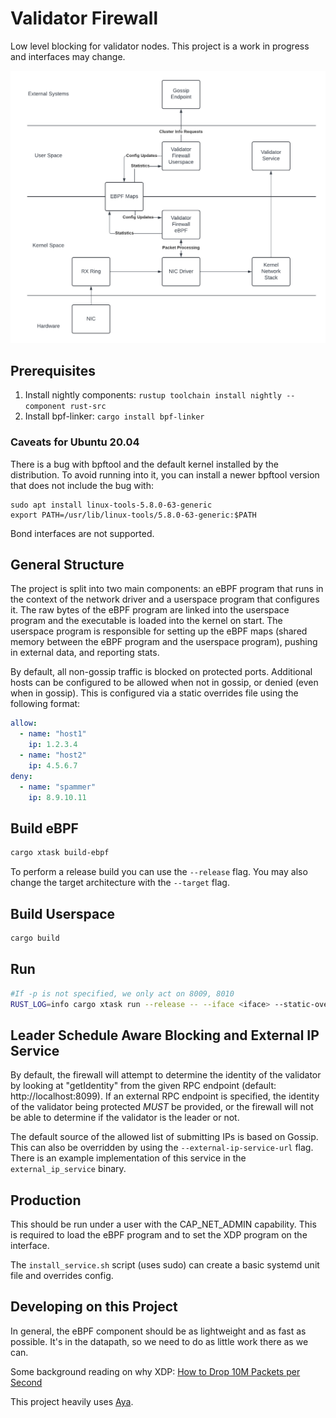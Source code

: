  # Validator Firewall

Low level blocking for validator nodes. This project is a work in progress and interfaces may change.

![arch diagram](./validator_firewall.png)


## Prerequisites

1. Install nightly components: `rustup toolchain install nightly --component rust-src`
2. Install bpf-linker: `cargo install bpf-linker`

### Caveats for Ubuntu 20.04

There is a bug with bpftool and the default kernel installed by the distribution. To avoid running into it, you can install a newer bpftool version that does not include the bug with:

```
sudo apt install linux-tools-5.8.0-63-generic
export PATH=/usr/lib/linux-tools/5.8.0-63-generic:$PATH
```

Bond interfaces are not supported.

## General Structure

The project is split into two main components: an eBPF program that runs in the context of the network driver and a 
userspace program that configures it.  The raw bytes of the eBPF program are linked into the userspace program and 
the executable is loaded into the kernel on start. The userspace program is responsible for setting up the eBPF 
maps (shared memory between the eBPF program and the userspace program), pushing in external data, and reporting stats.

By default, all non-gossip traffic is blocked on protected ports.  Additional hosts can be configured to be allowed when
not in gossip, or denied (even when in gossip).  This is configured via a static overrides file using the following format:

```yaml
allow:
  - name: "host1"
    ip: 1.2.3.4
  - name: "host2"
    ip: 4.5.6.7
deny:
  - name: "spammer"
    ip: 8.9.10.11
```

## Build eBPF

```bash
cargo xtask build-ebpf
```

To perform a release build you can use the `--release` flag.
You may also change the target architecture with the `--target` flag.

## Build Userspace

```bash
cargo build
```

## Run

```bash
#If -p is not specified, we only act on 8009, 8010 
RUST_LOG=info cargo xtask run --release -- --iface <iface> --static-overrides <path_to_static_overrides.yaml> -p 8004 -p 8005 -p 8006
```
## Leader Schedule Aware Blocking and External IP Service

By default, the firewall will attempt to determine the identity of the validator by looking at "getIdentity" from the given
RPC endpoint (default: http://localhost:8099).  If an external RPC endpoint is specified, the identity of the validator
being protected *MUST* be provided, or the firewall will not be able to determine if the validator is the leader or not.

The default source of the allowed list of submitting IPs is based on Gossip.  This can also be overridden by using the 
`--external-ip-service-url` flag.  There is an example implementation of this service in the `external_ip_service` binary.




## Production
This should be run under a user with the CAP_NET_ADMIN capability. This is required to load the eBPF program and to set the XDP program on the interface.

The `install_service.sh` script (uses sudo) can create a basic systemd unit file and overrides config.

## Developing on this Project

In general, the eBPF component should be as lightweight and as fast as possible.  It's in the datapath, so we need to do as little  work there as we can.

Some background reading on why XDP: [How to Drop 10M Packets per Second](https://blog.cloudflare.com/how-to-drop-10-million-packets)

This project heavily uses [Aya](https://aya-rs.dev/book/). 



